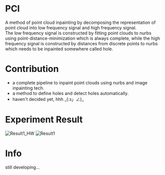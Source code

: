 # PCI
A method of point cloud inpainting by decomposing the representation of point cloud into low frequency signal and high frequency signal. <br>
The low frequency signal is constructed by fitting point clouds to nurbs using point-distance-minimization which is always complete, while the high frequency signal is constructed by distances from discrete points to nurbs which needs to be inpainted somewhere called hole.

# Contribution
- a complete pipeline to inpaint point clouds using nurbs and image inpainting tech.
- a method to define holes and detect holes automatically.
- haven't decided yet, hhh \_(:з」∠)\_

# Experiment Result
![Result1_HW](Images/Result1_WH.png "Rock wall")
![Result1](Images/Result1.png "")

# Info
still developing...
